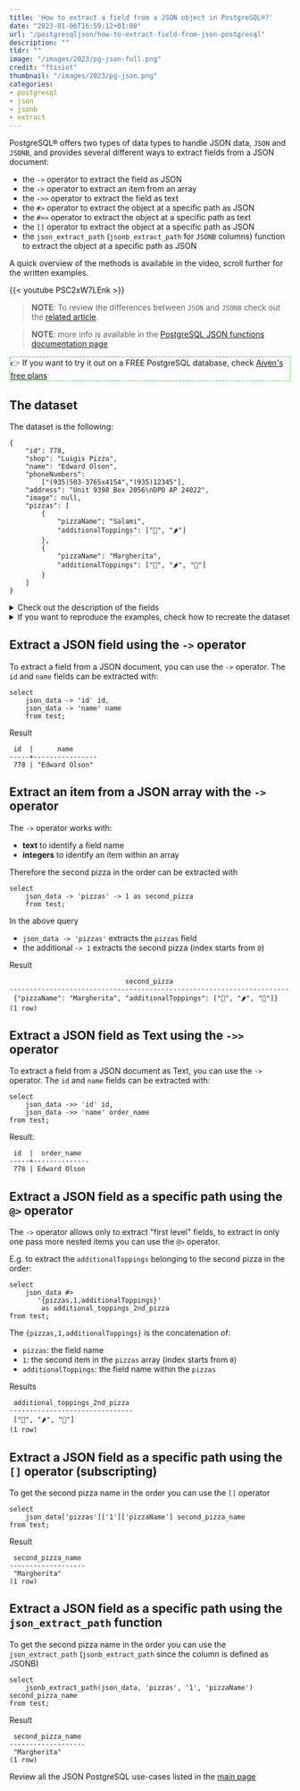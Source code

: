 ```yaml
---
title: 'How to extract a field from a JSON object in PostgreSQL®?'
date: "2023-01-06T16:59:12+01:00"
url: "/postgresqljson/how-to-extract-field-from-json-postgresql"
description: ""
tldr: ""
image: "/images/2023/pg-json-full.png"
credit: "ftisiot"
thumbnail: "/images/2023/pg-json.png"
categories:
- postgresql
- json
- jsonb
- extract
---
```


PostgreSQL® offers two types of data types to handle JSON data, `JSON` and `JSONB`, and provides several different ways to extract fields from a JSON document:

<!--more-->

* the `->` operator to extract the field as JSON
* the `->` operator to extract an item from an array
* the `->>` operator to extract the field as text
* the `#>` operator to extract the object at a specific path as JSON
* the `#>>` operator to extract the object at a specific path as text
* the `[]` operator to extract the object at a specific path as JSON
* the `json_extract_path` (`jsonb_extract_path` for `JSONB` columns) function to extract the object at a specific path as JSON

A quick overview of the methods is available in the video, scroll further for the written examples.

{{< youtube PSC2xW7LEnk >}} 

> **NOTE**: To review the differences between `JSON` and `JSONB` check out the [related article](/postgresqljson/what-are-the-differences-json-jsonb-postgresql).

> **NOTE**: more info is available in the [PostgreSQL JSON functions documentation page](https://www.postgresql.org/docs/current/functions-json.html)

<p style="border:2px dotted #77dd77;"> 👉 If you want to try it out on a FREE PostgreSQL database, check <a href="https://go.aiven.io/francesco-signup">Aiven's free plans</a></p>


## The dataset

The dataset is the following:

```
{
    "id": 778,
    "shop": "Luigis Pizza",
    "name": "Edward Olson",
    "phoneNumbers":
        ["(935)503-3765x4154","(935)12345"],
    "address": "Unit 9398 Box 2056\nDPO AP 24022",
    "image": null,
    "pizzas": [
        {
            "pizzaName": "Salami",
            "additionalToppings": ["🥓", "🌶️"]
        },
        {
            "pizzaName": "Margherita",
            "additionalToppings": ["🍌", "🌶️", "🍍"]
        }
    ]
}
```

<details>
  <summary>Check out the description of the fields</summary>
The following examples use a pizza order dataset with an order having:

* `id`: 778
* `shop`: "Luigis Pizza"
* `name`: "Edward Olson"
* `phoneNumbers`:["(935)503-3765x4154","(935)12345"]
* `address`: "Unit 9398 Box 2056\nDPO AP 24022"
* `image`: null
* and two pizzas contained in the `pizzas` item:

```
[
    {
        "pizzaName": "Salami",
        "additionalToppings": ["🥓", "🌶️"]
    },
    {
        "pizzaName": "Margherita",
        "additionalToppings": ["🍌", "🌶️", "🍍"]
    }
]
```
</details>
<details>
  <summary>If you want to reproduce the examples, check how to recreate the dataset</summary>

It can be recreated with the following script:

```
create table test(id serial, json_data jsonb);

insert into test(json_data) values (
'{
    "id": 778,
    "shop": "Luigis Pizza",
    "name": "Edward Olson",
    "phoneNumbers":
        ["(935)503-3765x4154","(935)12345"],
    "address": "Unit 9398 Box 2056\nDPO AP 24022",
    "image": null,
    "pizzas": [
        {
            "pizzaName": "Salami",
            "additionalToppings": ["🥓", "🌶️"]
        },
        {
            "pizzaName": "Margherita",
            "additionalToppings": ["🍌", "🌶️", "🍍"]
        }
    ]
}');
```

</details>

## Extract a JSON field using the `->` operator

To extract a field from a JSON document, you can use the `->` operator. The `id` and `name` fields can be extracted with:

```
select 
    json_data -> 'id' id,
    json_data -> 'name' name
    from test;
```

Result

```
 id  |      name
-----+----------------
 778 | "Edward Olson"
 ```

## Extract an item from a JSON array with the `->` operator

The `->` operator works with:

* **text** to identify a field name
* **integers** to identify an item within an array

Therefore the second pizza in the order can be extracted with

```
select 
    json_data -> 'pizzas' -> 1 as second_pizza
    from test;
```

In the above query

* `json_data -> 'pizzas'` extracts the `pizzas` field
* the additional `-> 1` extracts the second pizza (index starts from `0`)

Result

```
                             second_pizza
----------------------------------------------------------------------
 {"pizzaName": "Margherita", "additionalToppings": ["🍌", "🌶️", "🍍"]}
(1 row)
```


## Extract a JSON field as Text using the `->>` operator

To extract a field from a JSON document as Text, you can use the `->` operator. The `id` and `name` fields can be extracted with:

```
select 
    json_data ->> 'id' id,
    json_data ->> 'name' order_name
from test;
```

Result:

```
 id  |  order_name
-----+--------------
 778 | Edward Olson
 ```

## Extract a JSON field as a specific path using the `@>` operator

The `->` operator allows only to extract "first level" fields, to extract in only one pass more nested items you can use the `@>` operator. 

E.g. to extract the `additionalToppings` belonging to the second pizza in the order:

```
select 
    json_data #> 
       '{pizzas,1,additionalToppings}'  
        as additional_toppings_2nd_pizza
from test;
```

The `{pizzas,1,additionalToppings}` is the concatenation of:

* `pizzas`: the field name
* `1`: the second item in the `pizzas` array (index starts from `0`)
* `additionalToppings`: the field name within the `pizzas`

Results

```
 additional_toppings_2nd_pizza
-------------------------------
 ["🍌", "🌶️", "🍍"]
(1 row)
```
## Extract a JSON field as a specific path using the `[]` operator (subscripting)

To get the second pizza name in the order you can use the `[]` operator

```
select 
    json_data['pizzas']['1']['pizzaName'] second_pizza_name
from test;
```

Result

```
 second_pizza_name
-------------------
 "Margherita"
(1 row)
```

## Extract a JSON field as a specific path using the `json_extract_path` function

To get the second pizza name in the order you can use the `json_extract_path` (`jsonb_extract_path` since the column is defined as JSONB)

```
select 
    jsonb_extract_path(json_data, 'pizzas', '1', 'pizzaName') second_pizza_name
from test;
```

Result

```
 second_pizza_name
-------------------
 "Margherita"
(1 row)
```

Review all the JSON PostgreSQL use-cases listed in the [main page](/postgresqljson/main)